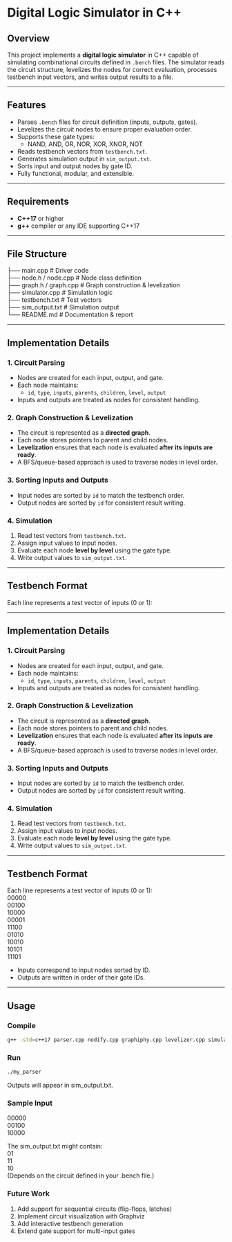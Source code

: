 # Digital Logic Simulator in C++

## Overview

This project implements a **digital logic simulator** in C++ capable of simulating combinational circuits defined in `.bench` files. The simulator reads the circuit structure, levelizes the nodes for correct evaluation, processes testbench input vectors, and writes output results to a file.

---

## Features

- Parses `.bench` files for circuit definition (inputs, outputs, gates).
- Levelizes the circuit nodes to ensure proper evaluation order.
- Supports these gate types:
  - NAND, AND, OR, NOR, XOR, XNOR, NOT
- Reads testbench vectors from `testbench.txt`.
- Generates simulation output in `sim_output.txt`.
- Sorts input and output nodes by gate ID.
- Fully functional, modular, and extensible.

---

## Requirements

- **C++17** or higher
- **g++** compiler or any IDE supporting C++17

---

## File Structure
├── main.cpp # Driver code<br>
├── node.h / node.cpp # Node class definition<br>
├── graph.h / graph.cpp # Graph construction & levelization<br>
├── simulator.cpp # Simulation logic<br>
├── testbench.txt # Test vectors<br>
├── sim_output.txt # Simulation output<br>
└── README.md # Documentation & report<br>


---

## Implementation Details

### 1. Circuit Parsing

- Nodes are created for each input, output, and gate.
- Each node maintains:
  - `id`, `type`, `inputs`, `parents`, `children`, `level`, `output`
- Inputs and outputs are treated as nodes for consistent handling.

### 2. Graph Construction & Levelization

- The circuit is represented as a **directed graph**.
- Each node stores pointers to parent and child nodes.
- **Levelization** ensures that each node is evaluated **after its inputs are ready**.
- A BFS/queue-based approach is used to traverse nodes in level order.

### 3. Sorting Inputs and Outputs

- Input nodes are sorted by `id` to match the testbench order.
- Output nodes are sorted by `id` for consistent result writing.

### 4. Simulation

1. Read test vectors from `testbench.txt`.
2. Assign input values to input nodes.
3. Evaluate each node **level by level** using the gate type.
4. Write output values to `sim_output.txt`.

---

## Testbench Format

Each line represents a test vector of inputs (0 or 1):

---

## Implementation Details

### 1. Circuit Parsing

- Nodes are created for each input, output, and gate.
- Each node maintains:
  - `id`, `type`, `inputs`, `parents`, `children`, `level`, `output`
- Inputs and outputs are treated as nodes for consistent handling.

### 2. Graph Construction & Levelization

- The circuit is represented as a **directed graph**.
- Each node stores pointers to parent and child nodes.
- **Levelization** ensures that each node is evaluated **after its inputs are ready**.
- A BFS/queue-based approach is used to traverse nodes in level order.

### 3. Sorting Inputs and Outputs

- Input nodes are sorted by `id` to match the testbench order.
- Output nodes are sorted by `id` for consistent result writing.

### 4. Simulation

1. Read test vectors from `testbench.txt`.
2. Assign input values to input nodes.
3. Evaluate each node **level by level** using the gate type.
4. Write output values to `sim_output.txt`.

---

## Testbench Format

Each line represents a test vector of inputs (0 or 1):<br>
00000<br>
00100<br>
10000<br>
00001<br>
11100<br>
01010<br>
10010<br>
10101<br>
11101<br>


- Inputs correspond to input nodes sorted by ID.
- Outputs are written in order of their gate IDs.

---

## Usage

### Compile

```bash
g++ -std=c++17 parser.cpp nodify.cpp graphiphy.cpp levelizer.cpp simulator.cpp -o my_parser
```
### Run
```bash
./my_parser
```
Outputs will appear in sim_output.txt.

### Sample Input
00000<br>
00100<br>
10000<br>


The sim_output.txt might contain:<br>
01<br>
11<br>
10<br>
(Depends on the circuit defined in your .bench file.)


### Future Work

1. Add support for sequential circuits (flip-flops, latches)
2. Implement circuit visualization with Graphviz
3. Add interactive testbench generation
4. Extend gate support for multi-input gates